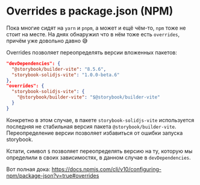 # Overrides в package.json (NPM)

Пока многие сидят на `yarn` и `pnpm`, а может и ещё чём-то, `npm` тоже не стоит на месте. На днях обнаружил что в нём тоже есть `overrides`, причём уже довольно давно 😅

Overrides позволяет переопределять версии вложенных пакетов:

```json
"devDependencies": {
  "@storybook/builder-vite": "8.5.6",
  "storybook-solidjs-vite": "1.0.0-beta.6"
},
"overrides": {
  "storybook-solidjs-vite": {
    "@storybook/builder-vite": "$@storybook/builder-vite"
  }
}
```

Конкретно в этом случае, в пакете `storybook-solidjs-vite` используется последняя не стабильная версия пакета `@storybook/builder-vite`. Переопределение версии позволяет избавиться от ошибки запуска storybook.

Кстати, символ `$` позволяет переопределять версию на ту, которую мы определили в своих зависимостях, в данном случае в `devDependencies`.

Вот полная дока:
https://docs.npmjs.com/cli/v10/configuring-npm/package-json?v=true#overrides
